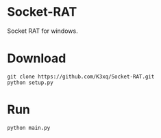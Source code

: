 # Socket-RAT


Socket RAT for windows.

# Download

``` 
git clone https://github.com/K3xq/Socket-RAT.git 
python setup.py
```
# Run

```
python main.py
```
